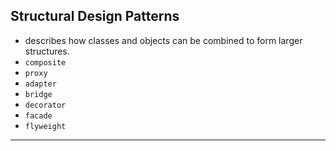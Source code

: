 ## Structural Design Patterns
- describes how classes and objects can be combined to form larger structures.
- `composite`
- `proxy`
- `adapter`
- `bridge`
- `decorator`
- `facade`
- `flyweight`
---